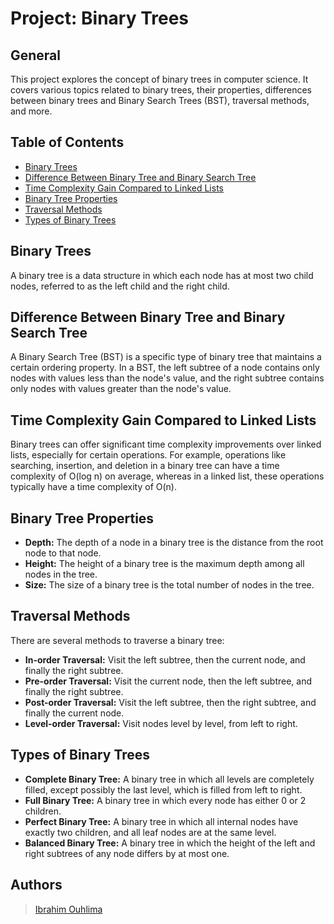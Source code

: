# Project: Binary Trees

## General

This project explores the concept of binary trees in computer science. It covers various topics related to binary trees, their properties, differences between binary trees and Binary Search Trees (BST), traversal methods, and more.

## Table of Contents

- [Binary Trees](#binary-trees)
- [Difference Between Binary Tree and Binary Search Tree](#difference-between-binary-tree-and-binary-search-tree)
- [Time Complexity Gain Compared to Linked Lists](#time-complexity-gain-compared-to-linked-lists)
- [Binary Tree Properties](#binary-tree-properties)
- [Traversal Methods](#traversal-methods)
- [Types of Binary Trees](#types-of-binary-trees)

## Binary Trees

A binary tree is a data structure in which each node has at most two child nodes, referred to as the left child and the right child.

## Difference Between Binary Tree and Binary Search Tree

A Binary Search Tree (BST) is a specific type of binary tree that maintains a certain ordering property. In a BST, the left subtree of a node contains only nodes with values less than the node's value, and the right subtree contains only nodes with values greater than the node's value.

## Time Complexity Gain Compared to Linked Lists

Binary trees can offer significant time complexity improvements over linked lists, especially for certain operations. For example, operations like searching, insertion, and deletion in a binary tree can have a time complexity of O(log n) on average, whereas in a linked list, these operations typically have a time complexity of O(n).

## Binary Tree Properties

- **Depth:** The depth of a node in a binary tree is the distance from the root node to that node.
- **Height:** The height of a binary tree is the maximum depth among all nodes in the tree.
- **Size:** The size of a binary tree is the total number of nodes in the tree.

## Traversal Methods

There are several methods to traverse a binary tree:

- **In-order Traversal:** Visit the left subtree, then the current node, and finally the right subtree.
- **Pre-order Traversal:** Visit the current node, then the left subtree, and finally the right subtree.
- **Post-order Traversal:** Visit the left subtree, then the right subtree, and finally the current node.
- **Level-order Traversal:** Visit nodes level by level, from left to right.

## Types of Binary Trees

- **Complete Binary Tree:** A binary tree in which all levels are completely filled, except possibly the last level, which is filled from left to right.
- **Full Binary Tree:** A binary tree in which every node has either 0 or 2 children.
- **Perfect Binary Tree:** A binary tree in which all internal nodes have exactly two children, and all leaf nodes are at the same level.
- **Balanced Binary Tree:** A binary tree in which the height of the left and right subtrees of any node differs by at most one.

## Authors

> [Ibrahim Ouhlima](https://github.com/noguia)

